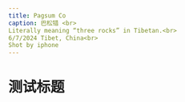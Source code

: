 ```yaml
---
title: Pagsum Co
caption: 巴松错 <br>
Literally meaning “three rocks” in Tibetan.<br>
6/7/2024 Tibet, China<br>
Shot by iphone
---
```


# 测试标题